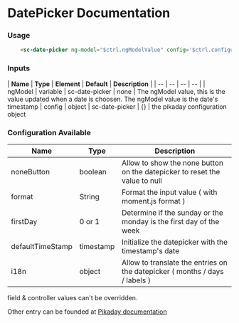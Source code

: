 # DatePicker Documentation

### Usage
```html
    <sc-date-picker ng-model="$ctrl.ngModelValue" config='$ctrl.configurationObject'></sc-date-picker>
```

### Inputs

| **Name** | **Type** | **Element** | **Default** | **Description** |
| -- | -- | -- | -- |
| ngModel | variable | sc-date-picker | none | The ngModel value, this is the value updated when a date is choosen. The ngModel value is the date's timestamp
| config | object | sc-date-picker | {} | the pikaday configuration object



### Configuration Available

| **Name** | **Type** | **Description** |
| -- | -- | -- |
| noneButton | boolean | Allow to show the none button on the datepicker to reset the value to null
| format | String | Format the input value ( with moment.js format )
| firstDay | 0 or 1 | Determine if the sunday or the monday is the first day of the week
| defaultTimeStamp | timestamp | Initialize the datepicker with the timestamp's date
| i18n | object | Allow to translate the entries on the datepicker ( months / days / labels )

field & controller values can't be overridden.

Other entry can be founded at [Pikaday documentation](https://github.com/dbushell/Pikaday#configuration)